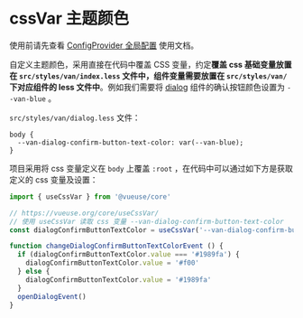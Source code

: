 # cssVar 主题颜色

使用前请先查看 [ConfigProvider 全局配置](https://vant-contrib.gitee.io/vant/#/zh-CN/config-provider) 使用文档。

自定义主题颜色，采用直接在代码中覆盖 CSS 变量，约定**覆盖 css 基础变量放置在 `src/styles/van/index.less` 文件中，组件变量需要放置在 `src/styles/van/` 下对应组件的 less 文件中**。例如我们需要将 [dialog](https://vant-contrib.gitee.io/vant/#/zh-CN/dialog) 组件的确认按钮颜色设置为 `--van-blue` 。

`src/styles/van/dialog.less` 文件：

```less
body {
  --van-dialog-confirm-button-text-color: var(--van-blue);
}
```

项目采用将 css 变量定义在 `body` 上覆盖 `:root` ，在代码中可以通过如下方是获取定义的 css 变量及设置：

```js
import { useCssVar } from '@vueuse/core'

// https://vueuse.org/core/useCssVar/
// 使用 useCssVar 读取 css 变量 --van-dialog-confirm-button-text-color
const dialogConfirmButtonTextColor = useCssVar('--van-dialog-confirm-button-text-color', document.body)

function changeDialogConfirmButtonTextColorEvent () {
  if (dialogConfirmButtonTextColor.value === '#1989fa') {
    dialogConfirmButtonTextColor.value = '#f00'
  } else {
    dialogConfirmButtonTextColor.value = '#1989fa'
  }
  openDialogEvent()
}
```
